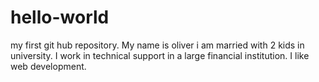 # hello-world
my first git hub repository.
My name is oliver i am married with 2 kids in university. I work in technical support in a large financial institution. I like web development.
